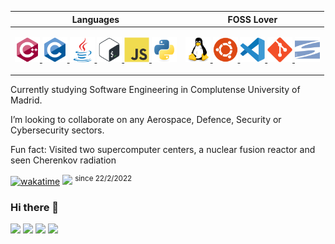 Languages | FOSS Lover |
| ----------- | ----------- |
|<p align="center"> <a href="https://m.cplusplus.com/reference/" target="_blank"> <img src="https://raw.githubusercontent.com/devicons/devicon/master/icons/cplusplus/cplusplus-original.svg" alt="cplusplus" width="40" height="40"/> </a> <a href="https://en.wikipedia.org/wiki/C_(programming_language)" target="_blank"> <img src="https://github.com/devicons/devicon/blob/master/icons/c/c-original.svg" alt="c" width="40" height="40"/> </a> <a href="https://www.oracle.com/java/" target="_blank"> <img src="https://github.com/devicons/devicon/blob/master/icons/java/java-original.svg" alt="java" width="40" height="40"/> </a> <a href="https://www.gnu.org/software/bash/" target="_blank"> <img src="https://github.com/devicons/devicon/blob/master/icons/bash/bash-original.svg" alt="bash" width="40" height="40"/> </a> <a href="https://www.javascript.com/" target="_blank"> <img src="https://raw.githubusercontent.com/devicons/devicon/1119b9f84c0290e0f0b38982099a2bd027a48bf1/icons/javascript/javascript-original.svg" alt="Javascript" width="40" height="40"/> </a> <a href="https://www.python.org" target="_blank"> <img src="https://raw.githubusercontent.com/devicons/devicon/master/icons/python/python-original.svg" alt="python" width="40" height="40"/> </a> </p> |<p align=""> <a href="https://www.linux.org/" target="_blank"> <img src="https://github.com/devicons/devicon/blob/master/icons/linux/linux-original.svg" alt="linux" width="40" height="40"/> </a> <a href="https://ubuntu.com/" target="_blank"> <img src="https://github.com/devicons/devicon/blob/master/icons/ubuntu/ubuntu-plain.svg" alt="ubuntu" width="40" height="40"/> </a> <a href="https://code.visualstudio.com/" target="_blank"> <img src="https://github.com/devicons/devicon/blob/master/icons/vscode/vscode-original.svg" alt="vscode" width="40" height="40"/> </a> <a href="https://git-scm.com/" target="_blank"> <img src="https://github.com/devicons/devicon/blob/master/icons/git/git-original.svg" alt="git" width="40" height="40"/> </a> <a href="https://subversion.apache.org/" target="_blank"> <img src="https://github.com/devicons/devicon/blob/master/icons/subversion/subversion-original.svg" alt="subversion" width="40" height="40"/> </a> </p> |

Currently studying Software Engineering in Complutense University of Madrid.

I’m looking to collaborate on any Aerospace, Defence, Security or Cybersecurity sectors.
  
Fun fact: Visited two supercomputer centers, a nuclear fusion reactor and seen Cherenkov radiation

[![wakatime](https://wakatime.com/badge/user/488c838b-faea-4515-a9d8-8b287a14e316.svg)](https://wakatime.com/@488c838b-faea-4515-a9d8-8b287a14e316)
[![](https://komarev.com/ghpvc/?username=Juan-Embid&color=ffabb7&style=flat-square)](https://github.com/juan-embid)
<sup>since 22/2/2022</sup>

### Hi there 👋

[![](https://img.shields.io/badge/-@juan__embid-%23181717?style=flat-square&logo=telegram)](https://t.me/juan_embid)
[![](https://img.shields.io/badge/-@juan--embid-%23181717?style=flat-square&logo=github)](https://github.com/juan-embid)
[![](https://img.shields.io/badge/-@juan.embid-%23181717?style=flat-square&logo=protonmail)](mailto:juan.embid@protonmail.com)
[![](https://img.shields.io/badge/-@Juan%20Embid%20Sánchez-%23181717?style=flat-square&logo=linkedin)](https://linkedin.com/in/juan-embid-sánchez-365211169)
